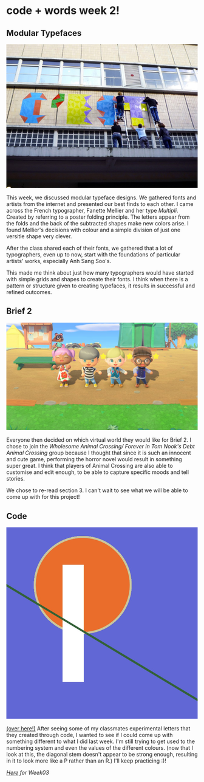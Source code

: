# code + words week 2!

## Modular Typefaces

![](multipli.jpg)

This week, we discussed modular typeface designs. We gathered fonts and artists from the internet and presented our best finds to each other. I came across the French typographer, Fanette Mellier and her type *Multipli*. Created by referring to a poster folding principle. The letters appear from the folds and the back of the subtracted shapes make new colors arise. I found Mellier's decisions with colour and a simple division of just one versitle shape very clever. 

After the class shared each of their fonts, we gathered that a lot of typographers, even up to now, start with the foundations of particular artists' works, especially Anh Sang Soo's. 

This made me think about just how many typographers would have started with simple grids and shapes to create their fonts. I think when there is a pattern or structure given to creating typefaces, it results in successful and refined outcomes.


## Brief 2

![](acnh.jpg)

Everyone then decided on which virtual world they would like for Brief 2. I chose to join the *Wholesome Animal Crossing/ Forever in Tom Nook's Debt Animal Crossing* group because I thought that since it is such an innocent and cute game, performing the horror novel would result in something super great. I think that players of Animal Crossing are also able to customise and edit enough, to be able to capture specific moods and tell stories.

We chose to re-read section 3. I can't wait to see what we will be able to come up with for this project!


## Code

![](R.jpg)

[(over here!)](https://robymanlongat.github.io/c0dewords/week02/R)
After seeing some of my classmates experimental letters that they created through code, I wanted to see if I could come up with something different to what I did last week. I'm still trying to get used to the numbering system and even the values of the different colours. (now that I look at this, the diagonal stem doesn't appear to be strong enough, resulting in it to look more like a P rather than an R.) I'll keep practicing :)!

*[Here](https://robymanlongat.github.io/c0dewords/week03) for Week03*
